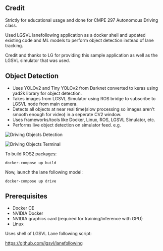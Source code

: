 ## Credit

Strictly for educational usage and done for CMPE 297 Autonomous Driving class.

Used LGSVL lanefollowing application as a docker shell and updated existing code and ML models to perform object detection instead of lane tracking.

Credit and thanks to LG for providing this sample application as well as the LGSVL simulator that was used.


## Object Detection

* Uses YOLOv2 and Tiny YOLOv2 from Darknet converted to keras using yad2k library for object detection.
* Takes images from LGSVL Simulator using ROS bridge to subscribe to LGSVL node from main camera.
* Detects all objects at near real time(slow processing so images aren't smooth enough for video) in a seperate CV2 window.
* Uses frameworks/tools like Docker, Linux, ROS, LGSVL Simulator, etc.
* Performs live object detection on simulator feed. e.g. 

![Driving Objects Detection](https://i.imgur.com/bxeSLcI.png "Simulator Object Detection YOLO")

![Driving Objects Terminal](https://i.imgur.com/ZkikbRG.png "Terminal Object Detection YOLO")


To build ROS2 packages:

```
docker-compose up build
```

Now, launch the lane following model:

```
docker-compose up drive
```


## Prerequisites

- Docker CE
- NVIDIA Docker
- NVIDIA graphics card (required for training/inference with GPU)
- Linux



Uses shell of LGSVL Lane following script:

https://github.com/lgsvl/lanefollowing
